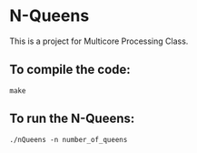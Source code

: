 # N-Queens
This is a project for Multicore Processing Class. 

## To compile the code:
```
make
```

## To run the N-Queens:
```
./nQueens -n number_of_queens
```